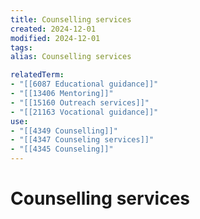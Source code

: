 ```yaml
---
title: Counselling services
created: 2024-12-01
modified: 2024-12-01
tags: 
alias: Counselling services

relatedTerm:
- "[[6087 Educational guidance]]"
- "[[13406 Mentoring]]"
- "[[15160 Outreach services]]"
- "[[21163 Vocational guidance]]"
use:
- "[[4349 Counselling]]"
- "[[4347 Counseling services]]"
- "[[4345 Counseling]]"
---
```

# Counselling services
